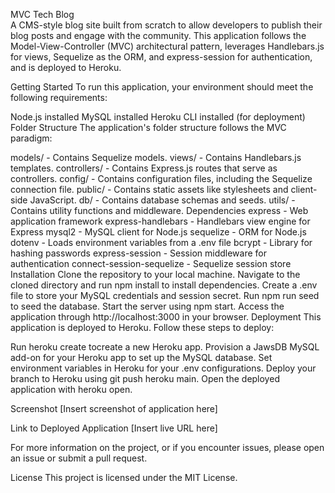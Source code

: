 MVC Tech Blog  
A CMS-style blog site built from scratch to allow developers to publish their blog posts and engage with the community. This application follows the Model-View-Controller (MVC) architectural pattern, leverages Handlebars.js for views, Sequelize as the ORM, and express-session for authentication, and is deployed to Heroku.


Getting Started
To run this application, your environment should meet the following requirements:

Node.js installed
MySQL installed
Heroku CLI installed (for deployment)
Folder Structure
The application's folder structure follows the MVC paradigm:

models/ - Contains Sequelize models.
views/ - Contains Handlebars.js templates.
controllers/ - Contains Express.js routes that serve as controllers.
config/ - Contains configuration files, including the Sequelize connection file.
public/ - Contains static assets like stylesheets and client-side JavaScript.
db/ - Contains database schemas and seeds.
utils/ - Contains utility functions and middleware.
Dependencies
express - Web application framework
express-handlebars - Handlebars view engine for Express
mysql2 - MySQL client for Node.js
sequelize - ORM for Node.js
dotenv - Loads environment variables from a .env file
bcrypt - Library for hashing passwords
express-session - Session middleware for authentication
connect-session-sequelize - Sequelize session store
Installation
Clone the repository to your local machine.
Navigate to the cloned directory and run npm install to install dependencies.
Create a .env file to store your MySQL credentials and session secret.
Run npm run seed to seed the database.
Start the server using npm start.
Access the application through http://localhost:3000 in your browser.
Deployment
This application is deployed to Heroku. Follow these steps to deploy:

Run heroku create tocreate a new Heroku app.
Provision a JawsDB MySQL add-on for your Heroku app to set up the MySQL database.
Set environment variables in Heroku for your .env configurations.
Deploy your branch to Heroku using git push heroku main.
Open the deployed application with heroku open.


Screenshot
[Insert screenshot of application here]

Link to Deployed Application
[Insert live URL here]

For more information on the project, or if you encounter issues, please open an issue or submit a pull request.

License
This project is licensed under the MIT License.
